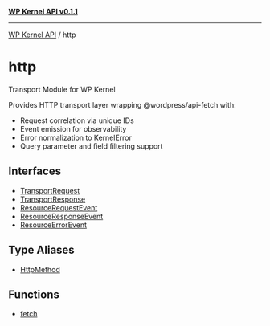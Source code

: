 [**WP Kernel API v0.1.1**](../README.md)

---

[WP Kernel API](../README.md) / http

# http

Transport Module for WP Kernel

Provides HTTP transport layer wrapping @wordpress/api-fetch with:

- Request correlation via unique IDs
- Event emission for observability
- Error normalization to KernelError
- Query parameter and field filtering support

## Interfaces

- [TransportRequest](interfaces/TransportRequest.md)
- [TransportResponse](interfaces/TransportResponse.md)
- [ResourceRequestEvent](interfaces/ResourceRequestEvent.md)
- [ResourceResponseEvent](interfaces/ResourceResponseEvent.md)
- [ResourceErrorEvent](interfaces/ResourceErrorEvent.md)

## Type Aliases

- [HttpMethod](type-aliases/HttpMethod.md)

## Functions

- [fetch](functions/fetch.md)
